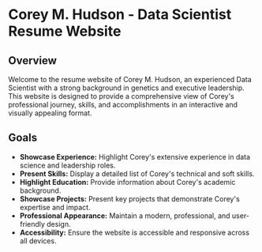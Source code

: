 # Corey M. Hudson - Data Scientist Resume Website

## Overview

Welcome to the resume website of Corey M. Hudson, an experienced Data Scientist with a strong background in genetics and executive leadership. This website is designed to provide a comprehensive view of Corey's professional journey, skills, and accomplishments in an interactive and visually appealing format.

## Goals

- **Showcase Experience:** Highlight Corey's extensive experience in data science and leadership roles.
- **Present Skills:** Display a detailed list of Corey's technical and soft skills.
- **Highlight Education:** Provide information about Corey's academic background.
- **Showcase Projects:** Present key projects that demonstrate Corey's expertise and impact.
- **Professional Appearance:** Maintain a modern, professional, and user-friendly design.
- **Accessibility:** Ensure the website is accessible and responsive across all devices.
